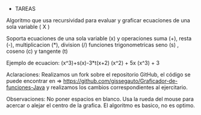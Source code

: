 - TAREAS

Algoritmo que usa recursividad para evaluar y graficar ecuaciones de una sola variable ( X )

Soporta ecuaciones de una sola variable (x) y operaciones suma (+), resta (-), multiplicacion (*), division (/)
funciones trigonometricas seno (s) , coseno (c) y tangente (t)

Ejemplo de ecuacion:  (x^3)+s(x)-3*t(x+2)
		      (x^2) + 5x
		      (x^3) + 3	

Aclaraciones: 
Realizamos un fork sobre el repositorio GitHub, el código se puede encontrar en => https://github.com/gissegauto/Graficador-de-funciones-Java y realizamos los cambios correspondientes al ejercitario.

Observaciones:
No poner espacios en blanco.
Usa la rueda del mouse para acercar o alejar el centro de la grafica.
El algoritmo es basico, no es optimo.
